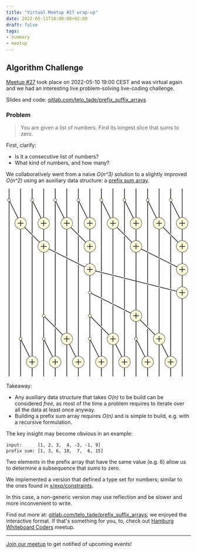 ```yaml
---
title: "Virtual Meetup #27 wrap-up"
date: 2022-05-11T10:00:00+02:00
draft: false
tags:
- summary
- meetup
---
```


## Algorithm Challenge

[Meetup #27](https://www.meetup.com/Leipzig-Golang/events/285798083/) took
place on 2022-05-10 19:00 CEST and was virtual again and we had an interesting
live problem-solving live-coding challenge.

Slides and code: [gitlab.com/telo_tade/prefix_suffix_arrays](https://gitlab.com/telo_tade/prefix_suffix_arrays)

### Problem

> You are given a list of numbers. Find its longest slice that sums to zero.


First, clarify:

* Is it a consecutive list of numbers?
* What kind of numbers, and how many?

We collaboratively went from a naive *O(n^3)* solution to a slightly improved
*O(n^2)* using an auxiliary data structure: a [prefix sum
array](https://en.wikipedia.org/wiki/Prefix_sum).

![](/images/Prefix_sum_16.svg)

Takeaway:

* Any auxiliary data structure that takes *O(n)* to be build can be considered
  *free*, as most of the time a problem requires to iterate over all the data
  at least once anyway.
* Building a prefix sum array requires *O(n)* and is simple to build, e.g. with
  a recursive formulation.

The key insight may become obvious in an example:

```
input:      [1, 2, 3,  4, -3, -1, 9]
prefix sum: [1, 3, 6, 10,  7,  6, 15]
```

Two elements in the prefix array that have the same value (e.g. 6) allow us to
determine a subsequence that sums to zero.

We implemented a version that defined a type set for numbers; similar to the
ones found in
[x/exp/constraints](https://pkg.go.dev/golang.org/x/exp/constraints).

In this case, a non-generic version may use reflection and be slower and more
inconvenient to write.

Find out more at:
[gitlab.com/telo_tade/prefix_suffix_arrays](https://gitlab.com/telo_tade/prefix_suffix_arrays);
we enjoyed the interactive format. If that's something for you, to, check out
[Hamburg Whiteboard Coders](https://www.meetup.com/hamburg-whiteboard-coders/)
meetup.

----

[Join our meetup](https://www.meetup.com/Leipzig-Golang) to get notified of
upcoming events!

